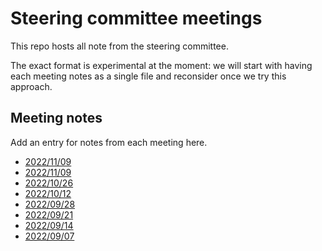 # Steering committee meetings

This repo hosts all note from the steering committee.

The exact format is experimental at the moment: we will start with having each meeting notes as a single file and reconsider once we try this approach.

## Meeting notes

Add an entry for notes from each meeting here.

- [2022/11/09](meeting_notes/20221123.md)
- [2022/11/09](meeting_notes/20221109.md)
- [2022/10/26](meeting_notes/20221026.md)
- [2022/10/12](meeting_notes/20221012.md)
- [2022/09/28](meeting_notes/20220928.md)
- [2022/09/21](meeting_notes/20220921.md)
- [2022/09/14](meeting_notes/20220914.md)
- [2022/09/07](meeting_notes/20220907.md)
